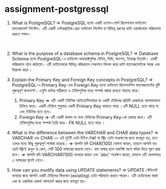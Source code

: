 # assignment-postgressql

1.  What is PostgreSQL?
    => PostgreSQL হলো একটি ওপেন-সোর্স রিলেশনাল ডাটাবেস ম্যানেজমেন্ট সিস্টেম। এটি একটি এন্টারপ্রাইজ-গ্রেড ডাটাবেস সিস্টেম যা বিভিন্ন ধরনের ডাটা ওয়ার্কলোড পরিচালনা করতে সক্ষম।

    <br>

2.  What is the purpose of a database schema in PostgreSQL?
    => Database Schema হলো PostgreSQL-এ ডাটাবেস অবজেক্টগুলির টেবিল, ভিউ, ফাংশন, ইন্ডেক্স ইত্যাদি। একটি লজিক্যাল গঠন কাঠামো। এটি ডাটাবেসকে বিভিন্ন লজিক্যাল সেকশনে বিভক্ত করে ডাটা ম্যানেজমেন্টকে সহজ এবং নিরাপদ করে ।<br>

3.  Explain the Primary Key and Foreign Key concepts in PostgreSQL?
    => PostgreSQL-এ Primary Key এবং Foreign Key হলো ডাটাবেস রিলেশনশিপ ম্যানেজমেন্টের দুটি গুরুত্বপূর্ণ কনসেপ্ট। এগুলি ডাটার সঠিকতা ও টেবিলগুলির মধ্যে সম্পর্ক বজায় রাখতে সাহায্য করে।<br>

    1. Primary Key => এটি একটি ইউনিক আইডেন্টিফায়ার যা একটি টেবিলের প্রতিটি রেকর্ডকে আলাদাভাবে চিহ্নিত করে। একটি টেবিলে শুধুমাত্র একটি Primary Key থাকতে পারে ।এটি NULL হতে পারে না এবং ইউনিক হতে হবে।<br>
    2. Foreign Key => এটি একটি কলাম যা অন্য টেবিলের Primary Key-কে রেফার করে। এটি টেবিলগুলির মধ্যে সম্পর্ক তৈরি করে। FK NULL হতে পারে ।<br>

4.  What is the difference between the VARCHAR and CHAR data types?
    => VARCHAR এবং CHAR — এই দুইটি ডেটা টাইপ টেক্সট বা স্ট্রিং ডেটা সংরক্ষণের জন্য ব্যবহৃত হয়, তবে এদের মধ্যে কিছু গুরুত্বপূর্ণ পার্থক্য রয়েছে।
    => আপনি যদি CHAR(100) ঘোষণা করেন, তাহলে আপনি যত ছোট স্ট্রিংই রাখুন না কেন, সেটি 100 অক্ষরের জায়গা নেবে। কম অক্ষর হলে অবশিষ্ট অংশ ফাঁকা দিয়ে পূরণ করা হবে।
    => আপনি যদি VARCHAR(100) ব্যবহার করেন এবং 'abc' সংরক্ষণ করেন, তাহলে এটি কেবলমাত্র ৩ অক্ষরের স্থানই নেবে।<br>
5.  How can you modify data using UPDATE statements?
    => UPDATE স্টেটমেন্ট ব্যবহার করে আপনি একটি টেবিলের বিদ্যমান (existing) ডেটা পরিবর্তন করতে পারেন। এটি ডেটাবেজে থাকা এক বা একাধিক রেকর্ড আপডেট করার জন্য ব্যবহৃত হয়।<br>
